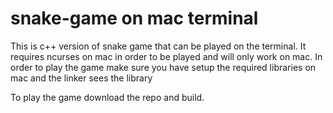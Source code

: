 # snake-game on mac terminal

This is c++ version of snake game that can be played on the terminal. It requires ncurses on mac in order to be played and will only work on mac. In order to play the game make sure you have setup the required libraries on mac
and the linker sees the library

To play the game download the repo and build.



